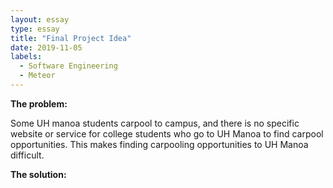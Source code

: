 ```yaml
---
layout: essay
type: essay
title: "Final Project Idea"
date: 2019-11-05
labels:
  - Software Engineering
  - Meteor
---
```


<b>The problem:</b> 
<p>
  Some UH manoa students carpool to campus, and there is no specific website or service for college students who go to UH Manoa to find carpool opportunities. This makes finding carpooling opportunities to UH Manoa difficult. 
</p>

<b>The solution:</b> 
<p>
</p>

